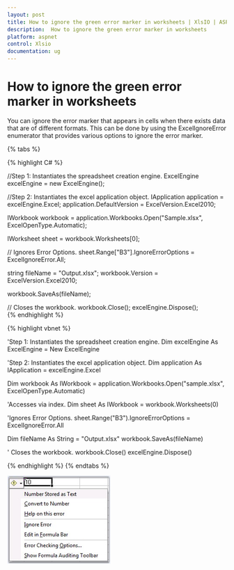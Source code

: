 ```yaml
---
layout: post
title: How to ignore the green error marker in worksheets | XlsIO | ASP.NET | Syncfusion
description:  How to ignore the green error marker in worksheets
platform: aspnet
control: Xlsio
documentation: ug
---
```


# How to ignore the green error marker in worksheets

You can ignore the error marker that appears in cells when there exists data that are of different formats. This can be done by using the ExcelIgnoreError enumerator that provides various options to ignore the error marker.

{% tabs %}
 
{% highlight C# %}

 //Step 1: Instantiates the spreadsheet creation engine.
ExcelEngine excelEngine = new ExcelEngine();

//Step 2: Instantiates the excel application object.
IApplication application = excelEngine.Excel;
application.DefaultVersion = ExcelVersion.Excel2010;
 
IWorkbook workbook = application.Workbooks.Open("Sample.xlsx", ExcelOpenType.Automatic);
 
IWorksheet sheet = workbook.Worksheets[0];
 
// Ignores Error Options.
sheet.Range["B3"].IgnoreErrorOptions = ExcelIgnoreError.All;
 
string fileName = "Output.xlsx";
workbook.Version = ExcelVersion.Excel2010;
 
workbook.SaveAs(fileName);
 
// Closes the workbook.
workbook.Close();
excelEngine.Dispose();            
{% endhighlight %}    


{% highlight vbnet %}
 
 
'Step 1: Instantiates the spreadsheet creation engine.
Dim excelEngine As ExcelEngine = New ExcelEngine
 
'Step 2: Instantiates the excel application object.
Dim application As IApplication = excelEngine.Excel
 
Dim workbook As IWorkbook = application.Workbooks.Open("sample.xlsx", ExcelOpenType.Automatic)
 
'Accesses via index.
Dim sheet As IWorkbook = workbook.Worksheets(0)
 
'Ignores Error Options.
sheet.Range("B3").IgnoreErrorOptions = ExcelIgnoreError.All
 
Dim fileName As String = "Output.xlsx"
workbook.SaveAs(fileName)
 
' Closes the workbook.
workbook.Close()
excelEngine.Dispose()
 
{% endhighlight %}
{% endtabs %}

![](FAQ_images/FAQ_img7.png)

